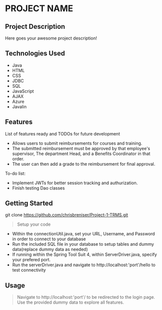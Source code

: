 # PROJECT NAME

## Project Description

Here goes your awesome project description!

## Technologies Used

* Java
* HTML
* CSS
* JDBC
* SQL
* JavaScript
* AJAX
* Azure
* Javalin

## Features

List of features ready and TODOs for future development
* Allows users to submit reimbursements for courses and training.
* The submitted reimbursement must be approved by that employee's supervisor, The department Head, and a Benefits Coordinator in that order.
* The user can then add a grade to the reimbursement for final approval.

To-do list:
* Implement JWTs for better session tracking and authurization.
* Finish testing Dao classes

## Getting Started
   
git clone https://github.com/chrisbreniser/Project-1-TRMS.git

> Setup your code 

- Within the connectionUtil.java, set your URL, Username, and Password in order to connect to your database
- Run the included SQL file in your database to setup tables and dummy data(replace dummy data as needed)
- If running within the Spring Tool Suit 4, within ServerDriver.java, specify your prefered port.
- Run the serverDriver.java and navigate to http://localhost:'port'/hello to test connectivity

## Usage

> Navigate to http://localhost:'port'/ to be redirected to the login page. Use the provided dummy data to explore all features.


